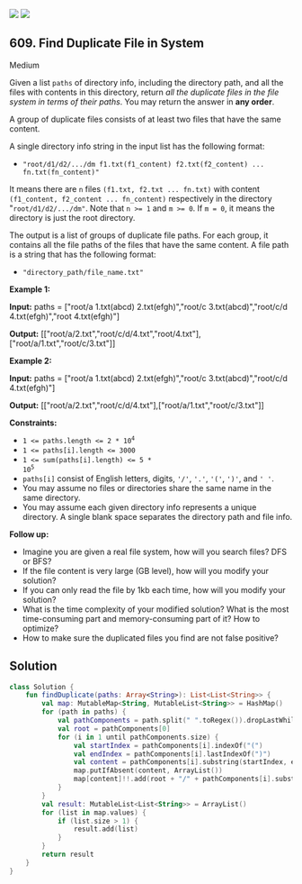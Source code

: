[![](https://img.shields.io/github/stars/javadev/LeetCode-in-Kotlin?label=Stars&style=flat-square)](https://github.com/javadev/LeetCode-in-Kotlin)
[![](https://img.shields.io/github/forks/javadev/LeetCode-in-Kotlin?label=Fork%20me%20on%20GitHub%20&style=flat-square)](https://github.com/javadev/LeetCode-in-Kotlin/fork)

## 609\. Find Duplicate File in System

Medium

Given a list `paths` of directory info, including the directory path, and all the files with contents in this directory, return _all the duplicate files in the file system in terms of their paths_. You may return the answer in **any order**.

A group of duplicate files consists of at least two files that have the same content.

A single directory info string in the input list has the following format:

*   `"root/d1/d2/.../dm f1.txt(f1_content) f2.txt(f2_content) ... fn.txt(fn_content)"`

It means there are `n` files `(f1.txt, f2.txt ... fn.txt)` with content `(f1_content, f2_content ... fn_content)` respectively in the directory "`root/d1/d2/.../dm"`. Note that `n >= 1` and `m >= 0`. If `m = 0`, it means the directory is just the root directory.

The output is a list of groups of duplicate file paths. For each group, it contains all the file paths of the files that have the same content. A file path is a string that has the following format:

*   `"directory_path/file_name.txt"`

**Example 1:**

**Input:** paths = ["root/a 1.txt(abcd) 2.txt(efgh)","root/c 3.txt(abcd)","root/c/d 4.txt(efgh)","root 4.txt(efgh)"]

**Output:** [["root/a/2.txt","root/c/d/4.txt","root/4.txt"],["root/a/1.txt","root/c/3.txt"]]

**Example 2:**

**Input:** paths = ["root/a 1.txt(abcd) 2.txt(efgh)","root/c 3.txt(abcd)","root/c/d 4.txt(efgh)"]

**Output:** [["root/a/2.txt","root/c/d/4.txt"],["root/a/1.txt","root/c/3.txt"]]

**Constraints:**

*   <code>1 <= paths.length <= 2 * 10<sup>4</sup></code>
*   `1 <= paths[i].length <= 3000`
*   <code>1 <= sum(paths[i].length) <= 5 * 10<sup>5</sup></code>
*   `paths[i]` consist of English letters, digits, `'/'`, `'.'`, `'('`, `')'`, and `' '`.
*   You may assume no files or directories share the same name in the same directory.
*   You may assume each given directory info represents a unique directory. A single blank space separates the directory path and file info.

**Follow up:**

*   Imagine you are given a real file system, how will you search files? DFS or BFS?
*   If the file content is very large (GB level), how will you modify your solution?
*   If you can only read the file by 1kb each time, how will you modify your solution?
*   What is the time complexity of your modified solution? What is the most time-consuming part and memory-consuming part of it? How to optimize?
*   How to make sure the duplicated files you find are not false positive?

## Solution

```kotlin
class Solution {
    fun findDuplicate(paths: Array<String>): List<List<String>> {
        val map: MutableMap<String, MutableList<String>> = HashMap()
        for (path in paths) {
            val pathComponents = path.split(" ".toRegex()).dropLastWhile { it.isEmpty() }.toTypedArray()
            val root = pathComponents[0]
            for (i in 1 until pathComponents.size) {
                val startIndex = pathComponents[i].indexOf("(")
                val endIndex = pathComponents[i].lastIndexOf(")")
                val content = pathComponents[i].substring(startIndex, endIndex)
                map.putIfAbsent(content, ArrayList())
                map[content]!!.add(root + "/" + pathComponents[i].substring(0, startIndex))
            }
        }
        val result: MutableList<List<String>> = ArrayList()
        for (list in map.values) {
            if (list.size > 1) {
                result.add(list)
            }
        }
        return result
    }
}
```